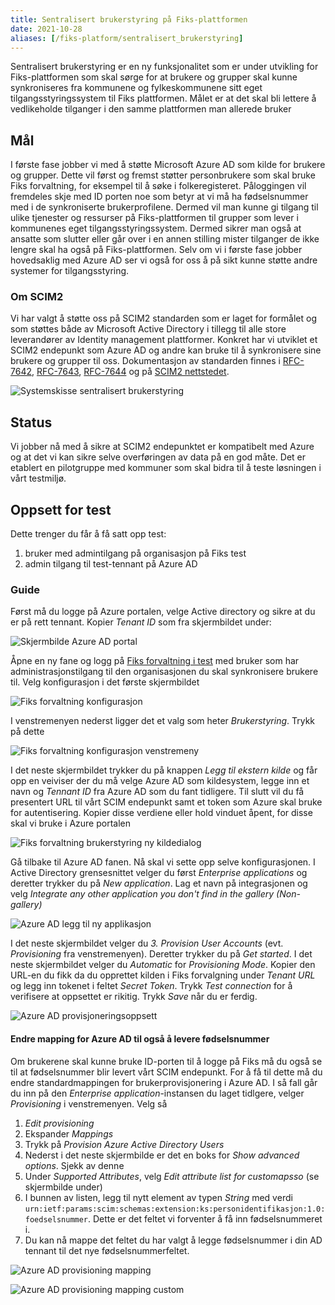 ```yaml
---
title: Sentralisert brukerstyring på Fiks-plattformen
date: 2021-10-28
aliases: [/fiks-platform/sentralisert_brukerstyring]
---
```


Sentralisert brukerstyring er en ny funksjonalitet som er under utvikling for Fiks-plattformen som skal sørge for at brukere og grupper skal kunne synkroniseres fra kommunene og fylkeskommunene sitt eget tilgangsstyringssystem til Fiks plattformen. Målet er at det skal bli lettere å vedlikeholde tilganger i den samme plattformen man allerede bruker

## Mål
I første fase jobber vi med å støtte Microsoft Azure AD som kilde for brukere og grupper. Dette vil først og fremst støtter personbrukere som skal bruke Fiks forvaltning, for eksempel til å søke i folkeregisteret. Påloggingen vil fremdeles skje med ID porten noe som betyr at vi må ha fødselsnummer med i de synkroniserte brukerprofilene. Dermed vil man kunne gi tilgang til ulike tjenester og ressurser på Fiks-plattformen til grupper som lever i kommunenes eget tilgangsstyringssystem. 
Dermed sikrer man også at ansatte som slutter eller går over i en annen stilling mister tilganger de ikke lengre skal ha også på Fiks-plattformen.
Selv om vi i første fase jobber hovedsaklig med Azure AD ser vi også for oss å på sikt kunne støtte andre systemer for tilgangsstyring.


### Om SCIM2
Vi har valgt å støtte oss på SCIM2 standarden som er laget for formålet og som støttes både av Microsoft Active Directory i tillegg til alle store leverandører av Identity management plattformer. Konkret har vi utviklet et SCIM2 endepunkt som Azure AD og andre kan bruke til å synkronisere sine brukere og grupper til oss. Dokumentasjon av standarden finnes i [RFC-7642](https://tools.ietf.org/html/rfc7642), [RFC-7643](https://tools.ietf.org/html/rfc7643), [RFC-7644](https://tools.ietf.org/html/rfc7644) og på [SCIM2 nettstedet](http://www.simplecloud.info/).

![Systemskisse sentralisert brukerstyring](/images/sentralisert_brukerstyring_overordnet.png)

## Status
Vi jobber nå med å sikre at SCIM2 endepunktet er kompatibelt med Azure og at det vi kan sikre selve overføringen av data på en god måte. Det er etablert en pilotgruppe med kommuner som skal bidra til å teste løsningen i vårt testmiljø. 

## Oppsett for test
Dette trenger du får å få satt opp test:

1. bruker med admintilgang på organisasjon på Fiks test
1. admin tilgang til test-tennant på Azure AD 

### Guide
Først må du logge på Azure portalen, velge Active directory og sikre at du er på rett tennant. Kopier _Tenant ID_ som fra skjermbildet under:

![Skjermbilde Azure AD portal](/images/sd_1.png)

Åpne en ny fane og logg på [Fiks forvaltning i test](https://forvaltning.fiks.test.ks.no/) med bruker som har administrasjonstilgang til den organisasjonen du skal synkronisere brukere til. Velg konfigurasjon i det første skjermbildet

![Fiks forvaltning konfigurasjon](/images/sd_2.png)

I venstremenyen nederst ligger det et valg som heter _Brukerstyring_. Trykk på dette

![Fiks forvaltning konfigurasjon venstremeny](/images/sd_3.png)

I det neste skjermbildet trykker du på knappen _Legg til ekstern kilde_ og får opp en veiviser der du må velge Azure AD som kildesystem, legge inn et navn og _Tennant ID_ fra Azure AD som du fant tidligere. Til slutt vil du få presentert URL til vårt SCIM endepunkt samt et token som Azure skal bruke for autentisering. Kopier disse verdiene eller hold vinduet åpent, for disse skal vi bruke i Azure portalen

![Fiks forvaltning brukerstyring ny kildedialog](/images/sd_4.png)

Gå tilbake til Azure AD fanen. Nå skal vi sette opp selve konfigurasjonen.
I Active Directory grensesnittet velger du først _Enterprise applications_ og deretter trykker du på _New application_. Lag et navn på integrasjonen og velg _Integrate any other application you don't find in the gallery (Non-gallery)_

![Azure AD legg til ny applikasjon](/images/sd_5.png)

I det neste skjermbildet velger du _3. Provision User Accounts_ (evt. _Provisioning_ fra venstremenyen). Deretter trykker du på _Get started_. 
I det neste skjermbildet velger du _Automatic_ for _Provisioning Mode_. Kopier den URL-en du fikk da du opprettet kilden i Fiks forvalgning under _Tenant URL_ og legg inn tokenet i feltet _Secret Token_. Trykk _Test connection_ for å verifisere at oppsettet er rikitig. Trykk _Save_ når du er ferdig.

![Azure AD provisjoneringsoppsett](/images/sd_6.png)

#### Endre mapping for Azure AD til også å levere fødselsnummer

Om brukerene skal kunne bruke ID-porten til å logge på Fiks må du også se til at fødselsnummer blir levert vårt SCIM endepunkt. For å få til dette må du endre standardmappingen for brukerprovisjonering i Azure AD.
I så fall går du inn på den _Enterprise application_-instansen du laget tidlgere, velger _Provisioning_ i venstremenyen. Velg så 

1. _Edit provisioning_
1. Ekspander _Mappings_ 
1. Trykk på _Provision Azure Active Directory Users_
1. Nederst i det neste skjermbilde er det en boks for _Show advanced options_. Sjekk av denne
1. Under _Supported Attributes_, velg _Edit attribute list for customapsso_ (se skjermbilde under)
1. I bunnen av listen, legg til nytt element av typen _String_ med verdi   `urn:ietf:params:scim:schemas:extension:ks:personidentifikasjon:1.0:foedselsnummer`. Dette er det feltet vi forventer å få inn fødselsnummeret i.  
1. Du kan nå mappe det feltet du har valgt å legge fødselsnummer i din AD tennant til det nye fødselsnummerfeltet.  

![Azure AD provisioning mapping](/images/sd_7.png)

![Azure AD provisioning mapping custom](/images/sd_8.png)